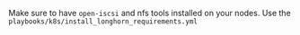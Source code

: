 Make sure to have `open-iscsi` and nfs tools installed on your nodes. Use the
`playbooks/k8s/install_longhorn_requirements.yml`
